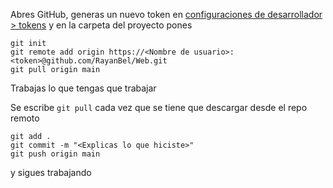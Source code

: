 Abres GitHub, generas un nuevo token en [configuraciones de desarrollador > tokens](https://github.com/settings/tokens)
y en la carpeta del proyecto pones

```
git init
git remote add origin https://<Nombre de usuario>:<token>@github.com/RayanBel/Web.git
git pull origin main
```

Trabajas lo que tengas que trabajar

Se escribe `git pull` cada vez que se tiene que descargar desde el repo remoto

```
git add .
git commit -m "<Explicas lo que hiciste>"
git push origin main
```

y sigues trabajando
